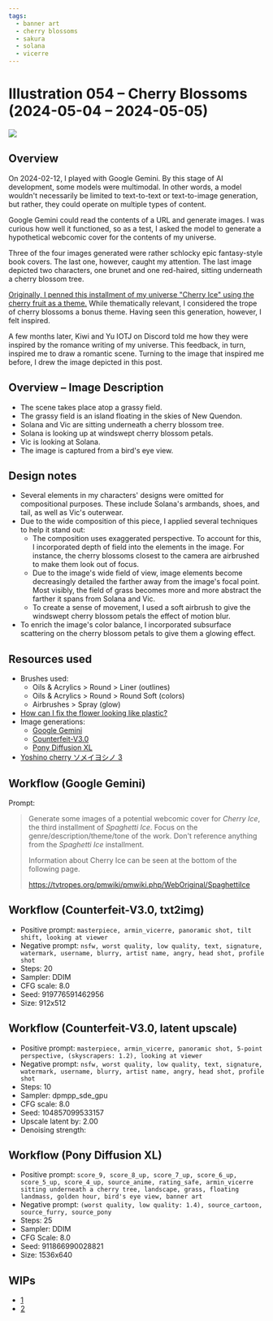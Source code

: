 ```yaml
---
tags:
  - banner art
  - cherry blossoms
  - sakura
  - solana
  - vicerre
---
```


# Illustration 054 – Cherry Blossoms (2024-05-04 – 2024-05-05)

<img src="assets/2024-05-04_image-156.png">

## Overview

On 2024-02-12, I played with Google Gemini. By this stage of AI development, some models were multimodal. In other words, a model wouldn't necessarily be limited to text-to-text or text-to-image generation, but rather, they could operate on multiple types of content.

Google Gemini could read the contents of a URL and generate images. I was curious how well it functioned, so as a test, I asked the model to generate a hypothetical webcomic cover for the contents of my universe.

Three of the four images generated were rather schlocky epic fantasy-style book covers. The last one, however, caught my attention. The last image depicted two characters, one brunet and one red-haired, sitting underneath a cherry blossom tree.

[Originally, I penned this installment of my universe "Cherry Ice" using the cherry fruit as a theme.](../2022-h2/2022-10-17_meta-007_naming-conventions.md) While thematically relevant, I considered the trope of cherry blossoms a bonus theme. Having seen this generation, however, I felt inspired.

A few months later, Kiwi and Yu IOTJ on Discord told me how they were inspired by the romance writing of my universe. This feedback, in turn, inspired me to draw a romantic scene. Turning to the image that inspired me before, I drew the image depicted in this post.

## Overview – Image Description

- The scene takes place atop a grassy field.
- The grassy field is an island floating in the skies of New Quendon.
- Solana and Vic are sitting underneath a cherry blossom tree.
- Solana is looking up at windswept cherry blossom petals.
- Vic is looking at Solana.
- The image is captured from a bird's eye view.

## Design notes

- Several elements in my characters' designs were omitted for compositional purposes. These include Solana's armbands, shoes, and tail, as well as Vic's outerwear.
- Due to the wide composition of this piece, I applied several techniques to help it stand out:
  - The composition uses exaggerated perspective. To account for this, I incorporated depth of field into the elements in the image. For instance, the cherry blossoms closest to the camera are airbrushed to make them look out of focus.
  - Due to the image's wide field of view, image elements become decreasingly detailed the farther away from the image's focal point. Most visibly, the field of grass becomes more and more abstract the farther it spans from Solana and Vic.
  - To create a sense of movement, I used a soft airbrush to give the windswept cherry blossom petals the effect of motion blur.
- To enrich the image's color balance, I incorporated subsurface scattering on the cherry blossom petals to give them a glowing effect.

## Resources used

- Brushes used:
  - Oils & Acrylics > Round > Liner (outlines)
  - Oils & Acrylics > Round > Round Soft (colors)
  - Airbrushes > Spray (glow)
- [How can I fix the flower looking like plastic?](https://www.reddit.com/comments/1c9q2vh/)
- Image generations:
  - [Google Gemini](assets/2024-02-12_image-145.jpg)
  - [Counterfeit-V3.0](assets/2024-01-12_image-141.png)
  - [Pony Diffusion XL](assets/2024-05-04_image-157.png)
- [Yoshino cherry ソメイヨシノ 3](https://commons.wikimedia.org/wiki/File:Yoshino_cherry_%E3%82%BD%E3%83%A1%E3%82%A4%E3%83%A8%E3%82%B7%E3%83%8E_3.jpg)

## Workflow (Google Gemini)

Prompt:

> Generate some images of a potential webcomic cover for _Cherry Ice_, the third installment of _Spaghetti Ice_. Focus on the genre/description/theme/tone of the work. Don't reference anything from the _Spaghetti Ice_ installment.
>
> Information about Cherry Ice can be seen at the bottom of the following page.
>
> https://tvtropes.org/pmwiki/pmwiki.php/WebOriginal/SpaghettiIce

## Workflow (Counterfeit-V3.0, txt2img)

- Positive prompt: `masterpiece, armin_vicerre, panoramic shot, tilt shift, looking at viewer`
- Negative prompt: `nsfw, worst quality, low quality, text, signature, watermark, username, blurry, artist name, angry, head shot, profile shot`
- Steps: 20
- Sampler: DDIM
- CFG scale: 8.0
- Seed: 919776591462956
- Size: 912x512

## Workflow (Counterfeit-V3.0, latent upscale)

- Positive prompt: `masterpiece, armin_vicerre, panoramic shot, 5-point perspective, (skyscrapers: 1.2), looking at viewer`
- Negative prompt: `nsfw, worst quality, low quality, text, signature, watermark, username, blurry, artist name, angry, head shot, profile shot`
- Steps: 10
- Sampler: dpmpp_sde_gpu
- CFG scale: 8.0
- Seed: 104857099533157
- Upscale latent by: 2.00
- Denoising strength:

## Workflow (Pony Diffusion XL)

- Positive prompt: `score_9, score_8_up, score_7_up, score_6_up, score_5_up, score_4_up, source_anime, rating_safe, armin_vicerre sitting underneath a cherry tree, landscape, grass, floating landmass, golden hour, bird's eye view, banner art`
- Negative prompt: `(worst quality, low quality: 1.4), source_cartoon, source_furry, source_pony`
- Steps: 25
- Sampler: DDIM
- CFG Scale: 8.0
- Seed: 911866990028821
- Size: 1536x640

## WIPs

- [1](https://cdn.discordapp.com/attachments/1211633304856428544/1236437329376444456/image.png)
- [2](https://cdn.discordapp.com/attachments/1211633304856428544/1236835563072651345/tmp4.png)
